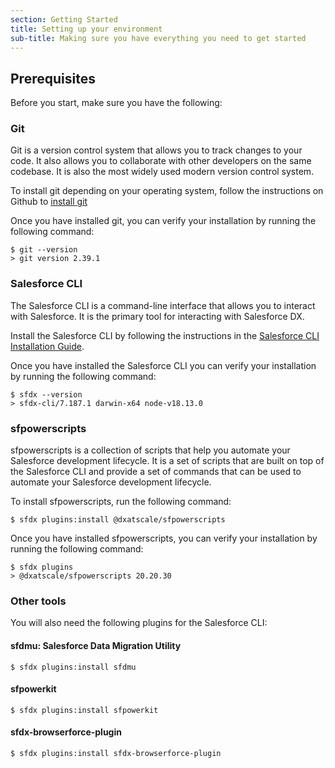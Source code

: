 ```yaml
---
section: Getting Started
title: Setting up your environment
sub-title: Making sure you have everything you need to get started
---
```


## Prerequisites

Before you start, make sure you have the following:

### Git

Git is a version control system that allows you to track changes to your code. It also allows you to collaborate with other developers on the same codebase. It is also the most widely used modern version control system.

To install git depending on your operating system, follow the instructions on Github to [install git](https://github.com/git-guides/install-git)

Once you have installed git, you can verify your installation by running the following command:

```shell [Terminal]
$ git --version
> git version 2.39.1
```

### Salesforce CLI

The Salesforce CLI is a command-line interface that allows you to interact with Salesforce. It is the primary tool for interacting with Salesforce DX.

Install the Salesforce CLI by following the instructions in the [Salesforce CLI Installation Guide](https://developer.salesforce.com/tools/sfdxcli).

Once you have installed the Salesforce CLI you can verify your installation by running the following command:

```shell [Terminal]
$ sfdx --version
> sfdx-cli/7.187.1 darwin-x64 node-v18.13.0
```


### sfpowerscripts

sfpowerscripts is a collection of scripts that help you automate your Salesforce development lifecycle. It is a set of scripts that are built on top of the Salesforce CLI and provide a set of commands that can be used to automate your Salesforce development lifecycle.

To install sfpowerscripts, run the following command:

```shell [Terminal]
$ sfdx plugins:install @dxatscale/sfpowerscripts
```

Once you have installed sfpowerscripts, you can verify your installation by running the following command:

```shell [Terminal]
$ sfdx plugins
> @dxatscale/sfpowerscripts 20.20.30
```

### Other tools

You will also need the following plugins for the Salesforce CLI:

#### sfdmu: Salesforce Data Migration Utility

```shell [Terminal]
$ sfdx plugins:install sfdmu
```

#### sfpowerkit

```shell [Terminal]
$ sfdx plugins:install sfpowerkit
```

#### sfdx-browserforce-plugin

```shell [Terminal]
$ sfdx plugins:install sfdx-browserforce-plugin
```